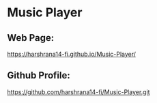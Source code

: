 # Music Player
## Web Page:
 https://harshrana14-fi.github.io/Music-Player/

## Github Profile:
https://github.com/harshrana14-fi/Music-Player.git
